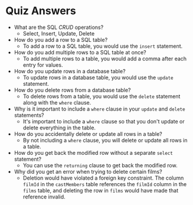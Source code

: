 # Quiz Answers

- What are the SQL _CRUD_ operations?
  - Select, Insert, Update, Delete
- How do you add a row to a SQL table?
  - To add a row to a SQL table, you would use the `insert` statement.
- How do you add multiple rows to a SQL table at once?
  - To add multiple rows to a table, you would add a comma after each entry for values.
- How do you update rows in a database table?
  - To update rows in a database table, you would use the `update` statement.
- How do you delete rows from a database table?
  - To delete rows from a table, you would use the `delete` statement along with the `where` clause.
- Why is it important to include a `where` clause in your `update` and `delete` statements?
  - It's important to include a `where` clause so that you don't update or delete everything in the table.
- How do you accidentally delete or update all rows in a table?
  - By not including a `where` clause, you will delete or update all rows in a table.
- How do you get back the modified row without a separate `select` statement?
  - You can use the `returning` clause to get back the modified row.
- Why did you get an error when trying to delete certain films?
  - Deletion would have violated a foreign key constraint. The column `filmId` in the `castMembers` table references the `filmId` column in the `films` table, and deleting the row in `films` would have made that reference invalid.
